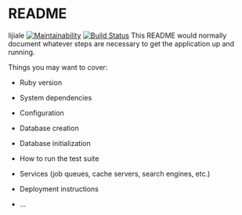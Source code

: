 # README
lijiale
[![Maintainability](https://api.codeclimate.com/v1/badges/d78ab85a8028c8fda985/maintainability)](https://codeclimate.com/github/ljl19971006/backend/maintainability)
[![Build Status](https://travis-ci.org/ljl19971006/backend.svg?branch=master)](https://travis-ci.org/ljl19971006/backend)
This README would normally document whatever steps are necessary to get the
application up and running.

Things you may want to cover:

* Ruby version

* System dependencies

* Configuration

* Database creation

* Database initialization

* How to run the test suite

* Services (job queues, cache servers, search engines, etc.)

* Deployment instructions

* ...  

